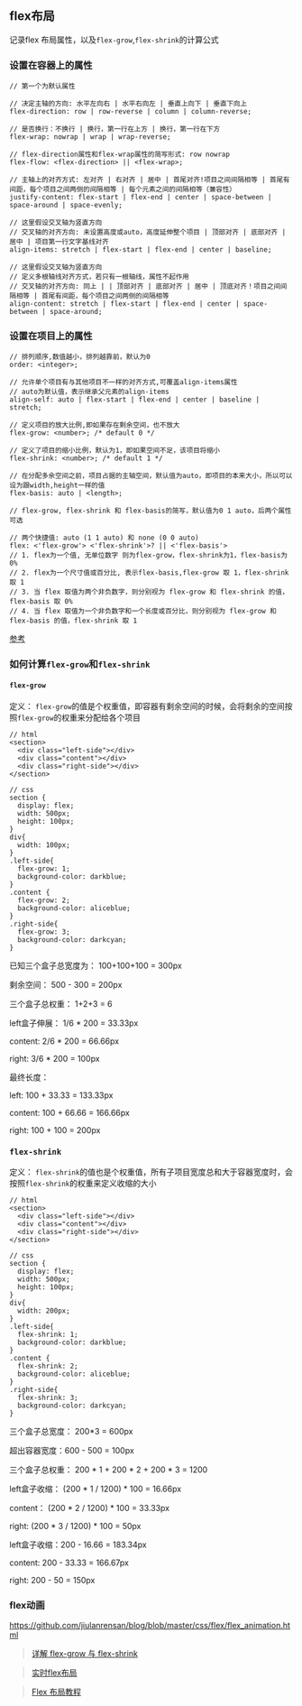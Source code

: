 ## flex布局
记录flex 布局属性，以及`flex-grow`,`flex-shrink`的计算公式

### 设置在容器上的属性
```
// 第一个为默认属性
```
```
// 决定主轴的方向: 水平左向右 | 水平右向左 | 垂直上向下 | 垂直下向上
flex-direction: row | row-reverse | column | column-reverse;
```
```
// 是否换行：不换行 | 换行，第一行在上方 | 换行，第一行在下方
flex-wrap: nowrap | wrap | wrap-reverse;
```
```
// flex-direction属性和flex-wrap属性的简写形式: row nowrap
flex-flow: <flex-direction> || <flex-wrap>;
```
```
// 主轴上的对齐方式: 左对齐 | 右对齐 | 居中 | 首尾对齐!项目之间间隔相等 | 首尾有间距，每个项目之间两侧的间隔相等 | 每个元素之间的间隔相等（兼容性）
justify-content: flex-start | flex-end | center | space-between | space-around | space-evenly;
```
```
// 这里假设交叉轴为竖直方向
// 交叉轴的对齐方向: 未设置高度或auto，高度延伸整个项目 | 顶部对齐 | 底部对齐 | 居中 | 项目第一行文字基线对齐
align-items: stretch | flex-start | flex-end | center | baseline;
```
```
// 这里假设交叉轴为竖直方向
// 定义多根轴线对齐方式，若只有一根轴线，属性不起作用
// 交叉轴的对齐方向: 同上 | | 顶部对齐 | 底部对齐 | 居中 | 顶底对齐！项目之间间隔相等 | 首尾有间距，每个项目之间两侧的间隔相等 
align-content: stretch | flex-start | flex-end | center | space-between | space-around;
```

### 设置在项目上的属性
```
// 排列顺序,数值越小，排列越靠前，默认为0
order: <integer>;
```
```
// 允许单个项目有与其他项目不一样的对齐方式,可覆盖align-items属性
// auto为默认值，表示继承父元素的align-items
align-self: auto | flex-start | flex-end | center | baseline | stretch;
```
```
// 定义项目的放大比例,即如果存在剩余空间，也不放大
flex-grow: <number>; /* default 0 */
```
```
// 定义了项目的缩小比例，默认为1，即如果空间不足，该项目将缩小
flex-shrink: <number>; /* default 1 */
```
```
// 在分配多余空间之前，项目占据的主轴空间，默认值为auto，即项目的本来大小，所以可以设为跟width,height一样的值
flex-basis: auto | <length>;
```
```
// flex-grow, flex-shrink 和 flex-basis的简写，默认值为0 1 auto，后两个属性可选

// 两个快捷值: auto (1 1 auto) 和 none (0 0 auto)
flex: <'flex-grow'> <'flex-shrink'>? || <'flex-basis'> 
// 1. flex为一个值, 无单位数字 则为flex-grow，flex-shrink为1，flex-basis为0%
// 2. flex为一个尺寸值或百分比, 表示flex-basis,flex-grow 取 1，flex-shrink 取 1
// 3. 当 flex 取值为两个非负数字，则分别视为 flex-grow 和 flex-shrink 的值，flex-basis 取 0%
// 4. 当 flex 取值为一个非负数字和一个长度或百分比，则分别视为 flex-grow 和 flex-basis 的值，flex-shrink 取 1
```
[参考](https://segmentfault.com/q/1010000004080910)

### 如何计算`flex-grow`和`flex-shrink`
#### `flex-grow`
定义： `flex-grow`的值是个权重值，即容器有剩余空间的时候，会将剩余的空间按照`flex-grow`的权重来分配给各个项目
```
// html
<section>
  <div class="left-side"></div>
  <div class="content"></div>
  <div class="right-side"></div>
</section>

// css
section {
  display: flex;
  width: 500px;
  height: 100px;
}
div{
  width: 100px;
}
.left-side{
  flex-grow: 1;
  background-color: darkblue;
}
.content {
  flex-grow: 2;
  background-color: aliceblue;
}
.right-side{
  flex-grow: 3;
  background-color: darkcyan;
}
```
已知三个盒子总宽度为： 100+100+100 = 300px

剩余空间： 500 - 300 = 200px

三个盒子总权重： 1+2+3 = 6

left盒子伸展： 1/6 * 200 = 33.33px

content: 2/6 * 200 = 66.66px

right: 3/6 * 200 = 100px

最终长度：

left: 100 + 33.33 = 133.33px

content: 100 + 66.66 = 166.66px

right: 100 + 100 = 200px


### `flex-shrink`
定义： `flex-shrink`的值也是个权重值，所有子项目宽度总和大于容器宽度时，会按照`flex-shrink`的权重来定义收缩的大小
```
// html
<section>
  <div class="left-side"></div>
  <div class="content"></div>
  <div class="right-side"></div>
</section>

// css
section {
  display: flex;
  width: 500px;
  height: 100px;
}
div{
  width: 200px;
}
.left-side{
  flex-shrink: 1;
  background-color: darkblue;
}
.content {
  flex-shrink: 2;
  background-color: aliceblue;
}
.right-side{
  flex-shrink: 3;
  background-color: darkcyan;
}
```
三个盒子总宽度： 200*3 = 600px

超出容器宽度：600 - 500 = 100px

三个盒子总权重： 200 * 1 + 200 * 2 + 200 * 3 = 1200

left盒子收缩： (200 * 1 / 1200) * 100 = 16.66px

content： (200 * 2 / 1200) * 100 = 33.33px

right: (200 * 3 / 1200) * 100 = 50px

left盒子收缩：200 - 16.66 = 183.34px

content: 200 - 33.33 = 166.67px

right: 200 - 50 = 150px

### flex动画
https://github.com/jiulanrensan/blog/blob/master/css/flex/flex_animation.html

> [详解 flex-grow 与 flex-shrink](https://zhuanlan.zhihu.com/p/24372279)

> [实时flex布局](https://demos.scotch.io/visual-guide-to-css3-flexbox-flexbox-playground/demos/)

> [Flex 布局教程](https://www.ruanyifeng.com/blog/2015/07/flex-grammar.html)